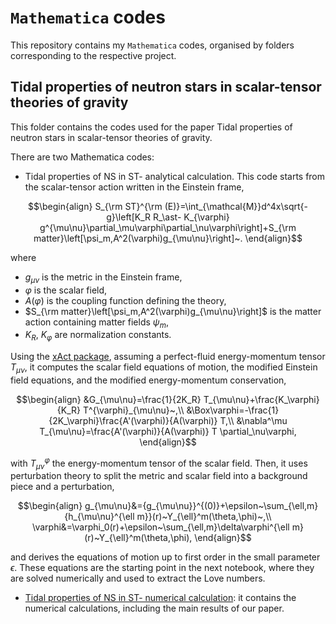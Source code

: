 # `Mathematica` codes
This repository contains my `Mathematica` codes, organised by folders corresponding to the respective project.

## Tidal properties of neutron stars in scalar-tensor theories of gravity
This folder contains the codes used for the paper Tidal properties of neutron stars in scalar-tensor theories of gravity.

There are two Mathematica codes:
- Tidal properties of NS in ST- analytical calculation. This code starts from the scalar-tensor action written in the Einstein frame,
```math
\begin{align}
  S_{\rm ST}^{\rm (E)}=\int_{\mathcal{M}}d^4x\sqrt{-g}\left[K_R R_\ast- K_{\varphi} g^{\mu\nu}\partial_\mu\varphi\partial_\nu\varphi\right]+S_{\rm
  matter}\left[\psi_m,A^2(\varphi)g_{\mu\nu}\right]~.
\end{align}
 ``` 
  where
  - $g_{\mu\nu}$ is the metric in the Einstein frame,
  - $\varphi$ is the scalar field,
  - $A(\varphi)$ is the coupling function defining the theory,
  - $S_{\rm matter}\left[\psi_m,A^2(\varphi)g_{\mu\nu}\right]$ is the matter action containing matter fields $\psi_m$,
  - $K_R$, $K_{\varphi}$ are normalization constants.
    
  Using the [xAct package](https://josmar493.dreamhosters.com/), assuming a perfect-fluid energy-momentum tensor $T_{\mu\nu}$, it computes the scalar field equations of motion, the modified Einstein field equations, and the modified energy-momentum conservation,
  ```math
  \begin{align}
  &G_{\mu\nu}=\frac{1}{2K_R} T_{\mu\nu}+\frac{K_\varphi}{K_R} T^{\varphi}_{\mu\nu}~,\\
  &\Box\varphi=-\frac{1}{2K_\varphi}\frac{A'(\varphi)}{A(\varphi)} T,\\
  &\nabla^\mu T_{\mu\nu}=\frac{A'(\varphi)}{A(\varphi)} T \partial_\nu\varphi,
  \end{align}
  ```
  with $T_{\mu\nu}^{\varphi}$ the energy-momentum tensor of the scalar field. Then, it uses perturbation theory to split the metric and scalar field into a background piece and a perturbation,
  ```math
  \begin{align}
    g_{\mu\nu}&={g_{\mu\nu}}^{(0)}+\epsilon~\sum_{\ell,m}{h_{\mu\nu}^{\ell m}}(r)~Y_{\ell}^m(\theta,\phi)~,\\
    \varphi&=\varphi_0(r)+\epsilon~\sum_{\ell,m}\delta\varphi^{\ell m}(r)~Y_{\ell}^m(\theta,\phi),
\end{align}
  ```
and derives the equations of motion up to first order in the small parameter $\epsilon$. These equations are the starting point in the next notebook, where they are solved numerically and used to extract the Love numbers.
- [Tidal properties of NS in ST- numerical calculation](Tidal%20properties%20of%20neutron%20stars%20in%20scalar-tensor%20theories%20of%20gravity/Tidal%20properties%20of%20NS%20in%20ST-%20numerical%20calculation%20.nb): it contains the numerical calculations, including the main results of our paper.


